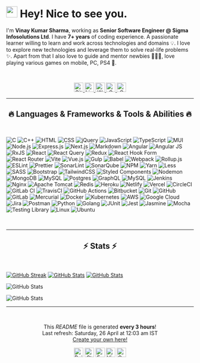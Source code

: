 <h1><img src="https://emojis.slackmojis.com/emojis/images/1531849430/4246/blob-sunglasses.gif?1531849430" width="30"/> Hey! Nice to see you.</h1>

I'm **Vinay Kumar Sharma**, working as **Senior Software Engineer @ Sigma Infosolutions Ltd**. I have **7+ years** of coding experience. A passionate learner willing to learn and work across technologies and domains 💡. I love to explore new technologies and leverage them to solve real-life problems ✨. Apart from that I also love to guide and mentor newbies 👨🏻‍💻, love playing various games on mobile, PC, PS4 🚀.

<br>

<p align="center">
  <a href="https://github.com/vinay-kumar-sharma" target="_blank">
    <img alt="Github" height="25" src="https://img.shields.io/badge/GitHub-%2312100E.svg?logo=Github&logoColor=white"/>
  </a>
  <a href="https://www.linkedin.com/in/vinaysharma095/" target="_blank">
    <img alt="LinkedIn" height="25" src="https://img.shields.io/badge/linkedin-%230e76a8.svg?logo=linkedin&logoColor=white"/>
  </a>
  <a href="https://vinay-kumar-sharma.github.io/" target="_blank">
    <img alt="Website" height="25" src="https://img.shields.io/badge/Website-4285F4?logo=google-chrome&logoColor=white"/>
  </a>
  <a href="mailto:vinay095.sharma@gmail.com" target="_blank">
    <img alt="Gmail" height="25" src="https://img.shields.io/badge/Gmail-c14438?logo=Gmail&logoColor=white"/>
  </a>
    <a href="https://www.leetcode.com/vinay-kumar-sharma" target="_blank">
    <img alt="Gmail" height="25" src="https://img.shields.io/badge/LeetCode-4285F4?logo=leetcode&logoColor#FFA116"/>
  </a>
</p>

---

<h2 align="center">🔥 Languages & Frameworks & Tools & Abilities 🔥</h2>
<br>

![C](https://img.shields.io/badge/C-00599C?style=for-the-badge&logo=c&logoColor=white)
![C++](https://img.shields.io/badge/C%2B%2B-00599C?style=for-the-badge&logo=c%2B%2B&logoColor=white)
![HTML](https://img.shields.io/badge/html5-%23E34F26.svg?style=for-the-badge&logo=html5&logoColor=white)
![CSS](https://img.shields.io/badge/css3-%231572B6.svg?style=for-the-badge&logo=css3&logoColor=white)
![jQuery](https://img.shields.io/badge/jquery-%230769AD.svg?style=for-the-badge&logo=jquery&logoColor=white)
![JavaScript](https://img.shields.io/badge/javascript-%23323330.svg?style=for-the-badge&logo=javascript&logoColor=%23F7DF1E)
![TypeScript](https://img.shields.io/badge/typescript-%23007ACC.svg?style=for-the-badge&logo=typescript&logoColor=white)
![MUI](https://img.shields.io/badge/MUI-%230081CB.svg?style=for-the-badge&logo=mui&logoColor=white)
![Node.js](https://img.shields.io/badge/node.js-6DA55F?style=for-the-badge&logo=node.js&logoColor=white)
![Express.js](https://img.shields.io/badge/express.js-%23404d59.svg?style=for-the-badge&logo=express&logoColor=%2361DAFB)
![Next.js](https://img.shields.io/badge/Next-black?style=for-the-badge&logo=next.js&logoColor=white)
![Markdown](https://img.shields.io/badge/markdown-%23000000.svg?style=for-the-badge&logo=markdown&logoColor=white)
![Angular](https://img.shields.io/badge/angular-%23DD0031.svg?style=for-the-badge&logo=angular&logoColor=white)
![Angular JS](https://img.shields.io/badge/angular.js-%23E23237.svg?style=for-the-badge&logo=angularjs&logoColor=white)
![RxJS](https://img.shields.io/badge/rxjs-%23B7178C.svg?style=for-the-badge&logo=reactivex&logoColor=white)
![React](https://img.shields.io/badge/react-%2320232a.svg?style=for-the-badge&logo=react&logoColor=%2361DAFB)
![React Query](https://img.shields.io/badge/-React%20Query-FF4154?style=for-the-badge&logo=react%20query&logoColor=white)
![Redux](https://img.shields.io/badge/redux-%23593d88.svg?style=for-the-badge&logo=redux&logoColor=white)
![React Hook Form](https://img.shields.io/badge/React%20Hook%20Form-%23EC5990.svg?style=for-the-badge&logo=reacthookform&logoColor=white)
![React Router](https://img.shields.io/badge/React_Router-CA4245?style=for-the-badge&logo=react-router&logoColor=white)
![Vite](https://img.shields.io/badge/vite-%23646CFF.svg?style=for-the-badge&logo=vite&logoColor=white)
![Vue.js](https://img.shields.io/badge/vue.js-%2335495e.svg?style=for-the-badge&logo=vuedotjs&logoColor=%234FC08D)
![Gulp](https://img.shields.io/badge/GULP-%23CF4647.svg?style=for-the-badge&logo=gulp&logoColor=white)
![Babel](https://img.shields.io/badge/Babel-F9DC3e?style=for-the-badge&logo=babel&logoColor=black)
![Webpack](https://img.shields.io/badge/webpack-%238DD6F9.svg?style=for-the-badge&logo=webpack&logoColor=black)
![Rollup.js](https://img.shields.io/badge/RollupJS-ef3335?style=for-the-badge&logo=rollup.js&logoColor=white)
![ESLint](https://img.shields.io/badge/ESLint-4B3263?style=for-the-badge&logo=eslint&logoColor=white)
![Prettier](https://img.shields.io/badge/-Prettier-F7B93E?style=for-the-badge&logo=prettier&logoColor=white)
![SonarLint](https://img.shields.io/badge/SonarLint-CB2029?style=for-the-badge&logo=SONARLINT&logoColor=white)
![SonarQube](https://img.shields.io/badge/SonarQube-black?style=for-the-badge&logo=sonarqube&logoColor=4E9BCD)
![NPM](https://img.shields.io/badge/NPM-%23CB3837.svg?style=for-the-badge&logo=npm&logoColor=white)
![Yarn](https://img.shields.io/badge/yarn-%232C8EBB.svg?style=for-the-badge&logo=yarn&logoColor=white)
![Less](https://img.shields.io/badge/less-2B4C80?style=for-the-badge&logo=less&logoColor=white)
![SASS](https://img.shields.io/badge/SASS-hotpink.svg?style=for-the-badge&logo=SASS&logoColor=white)
![Bootstrap](https://img.shields.io/badge/bootstrap-%238511FA.svg?style=for-the-badge&logo=bootstrap&logoColor=white)
![TailwindCSS](https://img.shields.io/badge/tailwindcss-%2338B2AC.svg?style=for-the-badge&logo=tailwind-css&logoColor=white)
![Styled Components](https://img.shields.io/badge/styled--components-DB7093?style=for-the-badge&logo=styled-components&logoColor=white)
![Nodemon](https://img.shields.io/badge/NODEMON-%23323330.svg?style=for-the-badge&logo=nodemon&logoColor=%BBDEAD)
![MongoDB](https://img.shields.io/badge/MongoDB-%234ea94b.svg?style=for-the-badge&logo=mongodb&logoColor=white)
![MySQL](https://img.shields.io/badge/mysql-4479A1.svg?style=for-the-badge&logo=mysql&logoColor=white)
![Postgres](https://img.shields.io/badge/postgres-%23316192.svg?style=for-the-badge&logo=postgresql&logoColor=white)
![GraphQL](https://img.shields.io/badge/-GraphQL-E10098?style=for-the-badge&logo=graphql&logoColor=white)
![MySQL](https://img.shields.io/badge/MySQL-00f.svg?style=for-the-badge&logo=mysql&logoColor=white)
![Jenkins](https://img.shields.io/badge/jenkins-%232C5263.svg?style=for-the-badge&logo=jenkins&logoColor=white)
![Nginx](https://img.shields.io/badge/nginx-%23009639.svg?style=for-the-badge&logo=nginx&logoColor=white)
![Apache Tomcat](https://img.shields.io/badge/apache%20tomcat-%23F8DC75.svg?style=for-the-badge&logo=apache-tomcat&logoColor=black)
![Redis](https://img.shields.io/badge/redis-%23DD0031.svg?style=for-the-badge&logo=redis&logoColor=white)
![Heroku](https://img.shields.io/badge/Heroku-430098.svg?style=for-the-badge&logo=heroku&logoColor=white)
![Netlify](https://img.shields.io/badge/netlify-%23000000.svg?style=for-the-badge&logo=netlify&logoColor=#00C7B7)
![Vercel](https://img.shields.io/badge/vercel-%23000000.svg?style=for-the-badge&logo=vercel&logoColor=white)
![CircleCI](https://img.shields.io/badge/circleci-%23161616.svg?style=for-the-badge&logo=circleci&logoColor=white)
![GitLab CI](https://img.shields.io/badge/gitlab%20CI-%23181717.svg?style=for-the-badge&logo=gitlab&logoColor=white)
![TravisCI](https://img.shields.io/badge/travis%20ci-%232B2F33.svg?style=for-the-badge&logo=travis&logoColor=white)
![GitHub Actions](https://img.shields.io/badge/github%20actions-%232671E5.svg?style=for-the-badge&logo=githubactions&logoColor=white)
![Bitbucket](https://img.shields.io/badge/bitbucket-%230047B3.svg?style=for-the-badge&logo=bitbucket&logoColor=white)
![Git](https://img.shields.io/badge/git-%23F05033.svg?style=for-the-badge&logo=git&logoColor=white)
![GitHub](https://img.shields.io/badge/github-%23121011.svg?style=for-the-badge&logo=github&logoColor=white)
![GitLab](https://img.shields.io/badge/gitlab-%23181717.svg?style=for-the-badge&logo=gitlab&logoColor=white)
![Mercurial](https://img.shields.io/badge/mercurial-999999.svg?style=for-the-badge&logo=mercurial&logoColor=white)
![Docker](https://img.shields.io/badge/docker-%230db7ed.svg?style=for-the-badge&logo=docker&logoColor=white)
![Kubernetes](https://img.shields.io/badge/kubernetes-%23326ce5.svg?style=for-the-badge&logo=kubernetes&logoColor=white)
![AWS](https://img.shields.io/badge/AWS-%23FF9900.svg?style=for-the-badge&logo=amazon-aws&logoColor=white)
![Google Cloud](https://img.shields.io/badge/GoogleCloud-%234285F4.svg?style=for-the-badge&logo=google-cloud&logoColor=white)
![Jira](https://img.shields.io/badge/jira-%230A0FFF.svg?style=for-the-badge&logo=jira&logoColor=white)
![Postman](https://img.shields.io/badge/Postman-FF6C37?style=for-the-badge&logo=postman&logoColor=white)
![Python](https://img.shields.io/badge/python-3670A0?style=for-the-badge&logo=python&logoColor=ffdd54)
![Golang](https://img.shields.io/badge/-Golang-00ADD8?style=for-the-badge&logo=go&logoColor=white)
![JUnit](https://img.shields.io/badge/Jest-C21325.svg?style=for-the-badge&logo=jest&logoColor=white)
![Jest](https://custom-icon-badges.herokuapp.com/badge/JUnit-25A162.svg?style=for-the-badge&logo=check-circle&logoColor=white)
![Jasmine](https://img.shields.io/badge/-Jasmine-8A4182?style=for-the-badge&logo=Jasmine&logoColor=white)
![Mocha](https://img.shields.io/badge/-Mocha-%238D6748?style=for-the-badge&logo=mocha&logoColor=white)
![Testing Library](https://img.shields.io/badge/-TestingLibrary-%23E33332?style=for-the-badge&logo=testing-library&logoColor=white)
![Linux](https://img.shields.io/badge/Linux-FCC624?style=for-the-badge&logo=linux&logoColor=black)
![Ubuntu](https://img.shields.io/badge/Ubuntu-E95420?style=for-the-badge&logo=ubuntu&logoColor=white)

<br>

---

<h2 align="center">⚡ Stats ⚡</h2>
<br>

[![GitHub Streak](https://streak-stats.demolab.com?user=vinay-kumar-sharma)](https://git.io/streak-stats) [![GitHub Stats](https://github-readme-stats.vercel.app/api?username=vinay-kumar-sharma&show_icons=true&count_private=true&include_all_commits=true)](https://github.com/anuraghazra/github-readme-stats) [![GitHub Stats](https://github-readme-stats.vercel.app/api/top-langs/?username=vinay-kumar-sharma&layout=compact&include_all_commits=true&count_private=true)](https://github.com/anuraghazra/github-readme-stats)

![GitHub Stats](https://github-profile-trophy.vercel.app/?username=vinay-kumar-sharma&column=6&margin-w=10)

![GitHub Stats](https://github-readme-activity-graph.vercel.app/graph?username=vinay-kumar-sharma&custom_title=Vinay's%20activity%20graph&theme=github-light)

---

<br>
<div width="100%" align="center">
  <p align="center">
    This <i>README</i> file is generated <b>every 3 hours</b>!</br>Last refresh: Saturday, 26 April at 12:03 am IST
    <br />
    <a href="https://medium.com/@th.guibert/how-to-create-a-self-updating-readme-md-for-your-github-profile-f8b05744ca91">Create your own here!</a>
  </p>
  <p align="center">
    <img  height="25" alt="Build Status" src="https://github.com/vinay-kumar-sharma/vinay-kumar-sharma/actions/workflows/main.yaml/badge.svg?branch=main"/>
    <img  height="25" alt="Stars" src="https://img.shields.io/github/stars/vinay-kumar-sharma/vinay-kumar-sharma?style=flat&labelColor=343b41"/>
    <img  height="25" alt="Forks" src="https://img.shields.io/github/forks/vinay-kumar-sharma/vinay-kumar-sharma?style=flat&labelColor=343b41"/>
    <img  height="25" alt="Visitors" src="https://api.visitorbadge.io/api/VisitorHit?user=estruyf&repo=vinay-kumar-sharma&countColor=%237B1E7A"/>
    <img  height="25" alt="Open Source Love" src="https://badges.frapsoft.com/os/v2/open-source.svg?v=103"/>
  </p>
</div>
